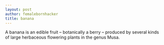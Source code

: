 ```yaml
---
layout: post
author: femalebornhacker
title: banana
---
```


A banana is an edible fruit – botanically a berry – produced by several kinds
of large herbaceous flowering plants in the genus Musa.

